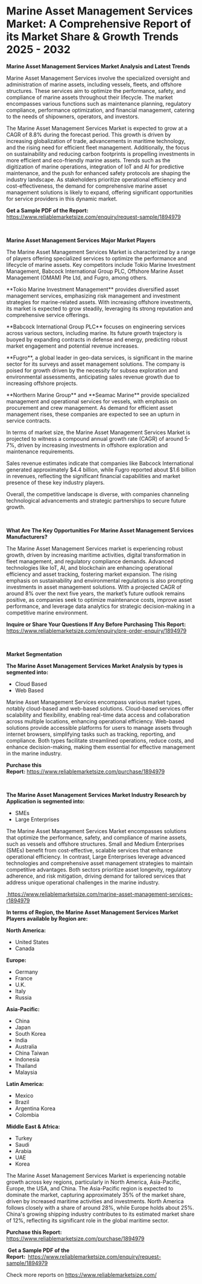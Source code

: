 <p><h1>Marine Asset Management Services Market: A Comprehensive Report of its Market Share & Growth Trends 2025 - 2032</h1></p><p><strong>Marine Asset Management Services Market Analysis and Latest Trends</strong></p>
<p><p>Marine Asset Management Services involve the specialized oversight and administration of marine assets, including vessels, fleets, and offshore structures. These services aim to optimize the performance, safety, and compliance of marine assets throughout their lifecycle. The market encompasses various functions such as maintenance planning, regulatory compliance, performance optimization, and financial management, catering to the needs of shipowners, operators, and investors.</p><p>The Marine Asset Management Services Market is expected to grow at a CAGR of 8.8% during the forecast period. This growth is driven by increasing globalization of trade, advancements in maritime technology, and the rising need for efficient fleet management. Additionally, the focus on sustainability and reducing carbon footprints is propelling investments in more efficient and eco-friendly marine assets. Trends such as the digitization of marine operations, integration of IoT and AI for predictive maintenance, and the push for enhanced safety protocols are shaping the industry landscape. As stakeholders prioritize operational efficiency and cost-effectiveness, the demand for comprehensive marine asset management solutions is likely to expand, offering significant opportunities for service providers in this dynamic market.</p></p>
<p><strong>Get a Sample PDF of the Report:&nbsp;</strong> <a href="https://www.reliablemarketsize.com/enquiry/request-sample/1894979?utm_campaign=3072&utm_medium=2&utm_source=Github&utm_content=ia&utm_term=28032025&utm_id=marine-asset-management-services">https://www.reliablemarketsize.com/enquiry/request-sample/1894979</a></p>
<p>&nbsp;</p>
<p><strong>Marine Asset Management Services Major Market Players</strong></p>
<p><p>The Marine Asset Management Services Market is characterized by a range of players offering specialized services to optimize the performance and lifecycle of marine assets. Key competitors include Tokio Marine Investment Management, Babcock International Group PLC, Offshore Marine Asset Management (OMAM) Pte Ltd, and Fugro, among others.</p><p>**Tokio Marine Investment Management** provides diversified asset management services, emphasizing risk management and investment strategies for marine-related assets. With increasing offshore investments, its market is expected to grow steadily, leveraging its strong reputation and comprehensive service offerings.</p><p>**Babcock International Group PLC** focuses on engineering services across various sectors, including marine. Its future growth trajectory is buoyed by expanding contracts in defense and energy, predicting robust market engagement and potential revenue increases.</p><p>**Fugro**, a global leader in geo-data services, is significant in the marine sector for its surveys and asset management solutions. The company is poised for growth driven by the necessity for subsea exploration and environmental assessments, anticipating sales revenue growth due to increasing offshore projects.</p><p>**Northern Marine Group** and **Seamac Marine** provide specialized management and operational services for vessels, with emphasis on procurement and crew management. As demand for efficient asset management rises, these companies are expected to see an upturn in service contracts.</p><p>In terms of market size, the Marine Asset Management Services Market is projected to witness a compound annual growth rate (CAGR) of around 5-7%, driven by increasing investments in offshore exploration and maintenance requirements. </p><p>Sales revenue estimates indicate that companies like Babcock International generated approximately $4.4 billion, while Fugro reported about $1.6 billion in revenues, reflecting the significant financial capabilities and market presence of these key industry players. </p><p>Overall, the competitive landscape is diverse, with companies channeling technological advancements and strategic partnerships to secure future growth.</p></p>
<p>&nbsp;</p>
<p><strong>What Are The Key Opportunities For Marine Asset Management Services Manufacturers?</strong></p>
<p><p>The Marine Asset Management Services market is experiencing robust growth, driven by increasing maritime activities, digital transformation in fleet management, and regulatory compliance demands. Advanced technologies like IoT, AI, and blockchain are enhancing operational efficiency and asset tracking, fostering market expansion. The rising emphasis on sustainability and environmental regulations is also prompting investments in asset management solutions. With a projected CAGR of around 8% over the next five years, the market’s future outlook remains positive, as companies seek to optimize maintenance costs, improve asset performance, and leverage data analytics for strategic decision-making in a competitive marine environment.</p></p>
<p><strong>Inquire or Share Your Questions If Any Before Purchasing This Report:</strong> <a href="https://www.reliablemarketsize.com/enquiry/pre-order-enquiry/1894979?utm_campaign=3072&utm_medium=2&utm_source=Github&utm_content=ia&utm_term=28032025&utm_id=marine-asset-management-services">https://www.reliablemarketsize.com/enquiry/pre-order-enquiry/1894979</a></p>
<p>&nbsp;</p>
<p><strong>Market Segmentation</strong></p>
<p><strong>The Marine Asset Management Services Market Analysis by types is segmented into:</strong></p>
<p><ul><li>Cloud Based</li><li>Web Based</li></ul></p>
<p><p>Marine Asset Management Services encompass various market types, notably cloud-based and web-based solutions. Cloud-based services offer scalability and flexibility, enabling real-time data access and collaboration across multiple locations, enhancing operational efficiency. Web-based solutions provide accessible platforms for users to manage assets through internet browsers, simplifying tasks such as tracking, reporting, and compliance. Both types facilitate streamlined operations, reduce costs, and enhance decision-making, making them essential for effective management in the marine industry.</p></p>
<p><strong>Purchase this Report:&nbsp;</strong><a href="https://www.reliablemarketsize.com/purchase/1894979?utm_campaign=3072&utm_medium=2&utm_source=Github&utm_content=ia&utm_term=28032025&utm_id=marine-asset-management-services">https://www.reliablemarketsize.com/purchase/1894979</a></p>
<p>&nbsp;</p>
<p><strong>The Marine Asset Management Services Market Industry Research by Application is segmented into:</strong></p>
<p><ul><li>SMEs</li><li>Large Enterprises</li></ul></p>
<p><p>The Marine Asset Management Services Market encompasses solutions that optimize the performance, safety, and compliance of marine assets, such as vessels and offshore structures. Small and Medium Enterprises (SMEs) benefit from cost-effective, scalable services that enhance operational efficiency. In contrast, Large Enterprises leverage advanced technologies and comprehensive asset management strategies to maintain competitive advantages. Both sectors prioritize asset longevity, regulatory adherence, and risk mitigation, driving demand for tailored services that address unique operational challenges in the marine industry.</p></p>
<p><a href="https://www.reliablemarketsize.com/marine-asset-management-services-r1894979?utm_campaign=3072&utm_medium=2&utm_source=Github&utm_content=ia&utm_term=28032025&utm_id=marine-asset-management-services">&nbsp;https://www.reliablemarketsize.com/marine-asset-management-services-r1894979</a></p>
<p><strong>In terms of Region, the Marine Asset Management Services Market Players available by Region are:</strong></p>
<p>
    <p> <strong> North America: </strong>
        <ul>
            <li>United States</li>
            <li>Canada</li>
        </ul>
        </p> 
    <p> <strong> Europe: </strong>
        <ul>
            <li>Germany</li>
            <li>France</li>
            <li>U.K.</li>
            <li>Italy</li>
            <li>Russia</li>
        </ul>
        </p> 
    <p> <strong> Asia-Pacific: </strong>
        <ul>
            <li>China</li>
            <li>Japan</li>
            <li>South Korea</li>
            <li>India</li>
            <li>Australia</li>
            <li>China Taiwan</li>
            <li>Indonesia</li>
            <li>Thailand</li>
            <li>Malaysia</li>
        </ul>
        </p> 
    <p> <strong> Latin America: </strong>
        <ul>
            <li>Mexico</li>
            <li>Brazil</li>
            <li>Argentina Korea</li>
            <li>Colombia</li>
        </ul>
        </p> 
    <p> <strong> Middle East & Africa: </strong>
        <ul>
            <li>Turkey</li>
            <li>Saudi</li>
            <li>Arabia</li>
            <li>UAE</li>
            <li>Korea</li>
        </ul>
    </p>
    </p>
<p><p>The Marine Asset Management Services Market is experiencing notable growth across key regions, particularly in North America, Asia-Pacific, Europe, the USA, and China. The Asia-Pacific region is expected to dominate the market, capturing approximately 35% of the market share, driven by increased maritime activities and investments. North America follows closely with a share of around 28%, while Europe holds about 25%. China's growing shipping industry contributes to its estimated market share of 12%, reflecting its significant role in the global maritime sector.</p></p>
<p><strong>Purchase this Report: </strong><a href="https://www.reliablemarketsize.com/purchase/1894979?utm_campaign=3072&utm_medium=2&utm_source=Github&utm_content=ia&utm_term=28032025&utm_id=marine-asset-management-services">https://www.reliablemarketsize.com/purchase/1894979</a></p>
<p>&nbsp;<strong>Get a Sample PDF of the Report:&nbsp;&nbsp;</strong><a href="https://www.reliablemarketsize.com/enquiry/request-sample/1894979?utm_campaign=3072&utm_medium=2&utm_source=Github&utm_content=ia&utm_term=28032025&utm_id=marine-asset-management-services">https://www.reliablemarketsize.com/enquiry/request-sample/1894979</a></p>
<p><strong></strong></p>
<p>Check more reports on <a href="https://www.reliablemarketsize.com/?utm_campaign=3072&utm_medium=2&utm_source=Github&utm_content=ia&utm_term=28032025&utm_id=marine-asset-management-services">https://www.reliablemarketsize.com/</a></p>